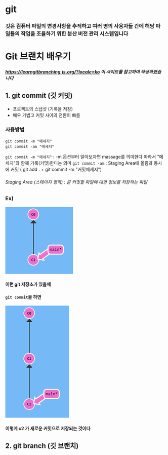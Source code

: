 # git

### 깃은 컴퓨터 파일의 변경사항을 추적하고 여러 명의 사용자들 간에 해당 파일들의 작업을 조율하기 위한 분산 버전 관리 시스템입니다

# Git 브랜치 배우기

##### https://learngitbranching.js.org/?locale=ko 이 사이트를 참고하여 작성하였습니다

## 1. git commit (깃 커밋)

- 프로젝트의 스냅샷 (기록을 저장)
- 매우 가볍고 커밋 사이의 전환이 빠름

### 사용방법

```
git commit -m "메세지"
git commit -am "메세지"
```

`git commit -m "메세지"` : -m 옵션부터 알아보자면 massage를 의미한다 따라서 "메세지"와 함께 기록(커밋)한다는 의미
`git commit -am` : Staging Area에 올림과 동시에 커밋 ( git add . + git commit -m "커밋메세지")

###### Staging Area (스테이지 영역) : 곧 커밋할 파일에 대한 정보를 저장하는 파일

### Ex)

<img src="./img/commit1.png">
<br/>

#### 이런 git 저장소가 있을때

#### `git commit`을 하면

<img src="./img/commit2.png">
<br/>

#### 이렇게 c2 가 새로운 커밋으로 저장되는 것이다

## 2. git branch (깃 브랜치)
